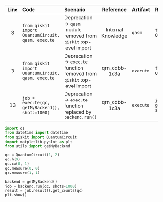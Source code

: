 | Line | Code | Scenario | Reference | Artifact | Refactoring |
| :--: | :--- | :------- | :-------: | :------- | :---------- |
| 3 | `from qiskit import QuantumCircuit, qasm, execute` | Deprecation -> `qasm` module removed from `qiskit` top-level import | Internal Knowledge | `qasm` | `from qiskit import QuantumCircuit` |
| 3 | `from qiskit import QuantumCircuit, qasm, execute` | Deprecation -> `execute` function removed from `qiskit` top-level import | qrn_ddbb-1c3a | `execute` | `from qiskit import QuantumCircuit` |
| 13 | `job = execute(qc, getMyBackend(), shots=1000)` | Deprecation -> `execute` function replaced by `backend.run()` | qrn_ddbb-1c3a | `execute` | `job = getMyBackend().run(qc, shots=1000)` |


```python
import os
from datetime import datetime
from qiskit import QuantumCircuit
import matplotlib.pyplot as plt
from utils import getMyBackend

qc = QuantumCircuit(2, 2)
qc.h(0)
qc.cx(0, 1)
qc.measure(0, 0)
qc.measure(1, 1)

backend = getMyBackend()
job = backend.run(qc, shots=1000)
result = job.result().get_counts(qc)
plt.show()
```
